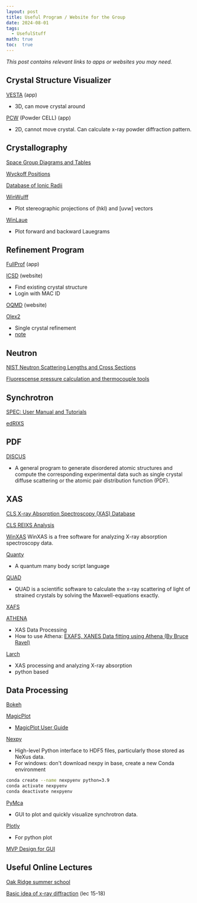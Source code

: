 ```yaml
---
layout: post
title: Useful Program / Website for the Group
date: 2024-08-01
tags: 
  - UsefulStuff
math: true
toc:  true
---
```


_This post contains relevant links to apps or websites you may need._

## Crystal Structure Visualizer 
<a href="https://jp-minerals.org/vesta/en/download.html">VESTA</a> (app)
- 3D, can move crystal around

<a href="http://mill2.chem.ucl.ac.uk/ccp/web-mirrors/powdcell/a_v/v_1/powder/e_cell.html">PCW</a> (Powder CELL) (app)
- 2D, cannot move crystal. Can calculate x-ray powder diffraction pattern. 

## Crystallography 
<a href="http://img.chem.ucl.ac.uk/sgp/large/sgp.htm">Space Group Diagrams and Tables</a>

<a href="https://www.cryst.ehu.es/cgi-bin/cryst/programs/nph-wp-list">Wyckoff Positions</a>

<a href="http://abulafia.mt.ic.ac.uk/shannon/ptable.php">Database of Ionic Radii</a>

<a href="http://www.jcrystal.com/products/winwulff/">WinWulff</a>
- Plot stereographic projections of (hkl) and [uvw] vectors 

<a href="http://jcrystal.com/products/winlaue/index.htm">WinLaue</a>
- Plot forward and backward Lauegrams

## Refinement Program
<a href="https://www.ill.eu/sites/fullprof/php/downloads.html">FullProf</a> (app)

<a href="https://icsd-fiz-karlsruhe-de.libaccess.lib.mcmaster.ca/search/basic.xhtml;jsessionid=6FAAD006C7DC776D497945357FCAD835">ICSD</a>  (website)
- Find existing crystal structure
- Login with MAC ID

<a href="https://oqmd.org/">OQMD</a> (website)

<a href="https://www.olexsys.org/olex2/">Olex2</a>
- Single crystal refinement
- <a href="https://www.chem.ubc.ca/sites/default/files/wysiwyg_uploads/facilities/x-ray/ilia_guzei_notes_on_olex2.pdf">note</a>

## Neutron
<a href="https://www.ncnr.nist.gov/resources/n-lengths/">NIST Neutron Scattering Lengths and Cross Sections</a>

<a href="https://millenia.cars.aps.anl.gov/gsecars/ruby/ruby.htm">Fluorescense pressure calculation and thermocouple tools</a>


## Synchrotron
<a href="https://certif.com/spec_manual/idx.html">SPEC: User Manual and Tutorials</a>

<a href="https://github.com/NSLS-II/edrixs">edRIXS</a>

## PDF
<a href="https://tproffen.github.io/DiffuseCode/">DISCUS</a>
- A general program to generate disordered atomic structures and compute the corresponding experimental data such as single crystal diffuse scattering or the atomic pair distribution function (PDF).

## XAS

<a href="https://xasdb.lightsource.ca/">CLS X-ray Absorption Spectroscopy (XAS) Database</a>

<a href="https://pypi.org/project/reixs/">CLS REIXS Analysis</a>

<a href="https://winxas.de/">WinXAS</a>
WinXAS is a free software for analyzing X-ray absorption spectroscopy data.

<a href="https://www.quanty.org/start">Quanty</a>
- A quantum many body script language

<a href="https://quad.x-ray.center/">QUAD</a>
- QUAD is a scientific software to calculate the x-ray scattering of light of strained crystals by solving the Maxwell-equations exactly.

<a href="https://xafs.xrayabsorption.org/">XAFS</a>

<a href="https://bruceravel.github.io/demeter/documents/Athena/index.html">ATHENA</a>
- XAS Data Processing
- How to use Athena:  <a href="https://www.youtube.com/playlist?list=PLyzX_pouV65vbohf_puwlg9fGNjJGpKpd">EXAFS, XANES Data fitting using Athena (By Bruce Ravel)</a>

<a href="https://xraypy.github.io/xraylarch/">Larch</a>
- XAS processing and analyzing X-ray absorption
- python based

## Data Processing
<a href="http://bokeh.org/">Bokeh</a>

<a href="https://magicplot.com/index.php#home">MagicPlot</a>
- <a href="https://magicplot.com/wiki/manual">MagicPlot User Guide</a>

<a href="https://nexpy.github.io/nexpy/includeme.html">Nexpy</a>
-  High-level Python interface to HDF5 files, particularly those stored as NeXus data.
-  For windows: don't download nexpy in base, create a new Conda environment
 ```sh
conda create --name nexpyenv python=3.9
conda activate nexpyenv
conda deactivate nexpyenv
```

<a href="https://pymca.sourceforge.net/download.html">PyMca</a>
-  GUI to plot and quickly visualize synchrotron data.

<a href="https://plotly.com/python/">Plotly</a>
-  For python plot

<a href="https://developer.mantidproject.org/MVPDesign.html">MVP Design for GUI</a>

## Useful Online Lectures
<a href="https://neutrons.ornl.gov/nxs/2021/lectures">Oak Ridge summer school</a>

<a href="https://ocw.mit.edu/courses/3-091sc-introduction-to-solid-state-chemistry-fall-2010/pages/crystalline-materials/15-introduction-to-crystallography/">Basic idea of x-ray diffraction</a> (lec 15-18)


<a href=""></a>
<a href=""></a>


